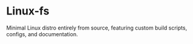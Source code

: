 # Linux-fs
Minimal Linux distro entirely from source, featuring custom build scripts, configs, and documentation.

